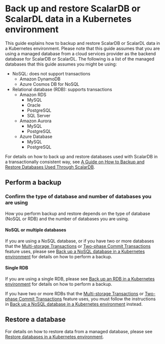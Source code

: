 # Back up and restore ScalarDB or ScalarDL data in a Kubernetes environment

This guide explains how to backup and restore ScalarDB or ScalarDL data in a Kubernetes environment. Please note that this guide assumes that you are using a managed database from a cloud services provider as the backend database for ScalarDB or ScalarDL. The following is a list of the managed databases that this guide assumes you might be using:

* NoSQL: does not support transactions
   * Amazon DynamoDB
   * Azure Cosmos DB for NoSQL
* Relational database (RDB): supports transactions
   * Amazon RDS
      * MySQL
      * Oracle
      * PostgreSQL
      * SQL Server
   * Amazon Aurora
      * MySQL
      * PostgreSQL
   * Azure Database
      * MySQL
      * PostgreSQL

For details on how to back up and restore databases used with ScalarDB in a transactionally consistent way, see [A Guide on How to Backup and Restore Databases Used Through ScalarDB](https://github.com/scalar-labs/scalardb/blob/master/docs/backup-restore.md).

## Perform a backup

### Confirm the type of database and number of databases you are using

How you perform backup and restore depends on the type of database (NoSQL or RDB) and the number of databases you are using.

#### NoSQL or multiple databases

If you are using a NoSQL database, or if you have two or more databases that the [Multi-storage Transactions](https://github.com/scalar-labs/scalardb/blob/master/docs/multi-storage-transactions.md) or [Two-phase Commit Transactions](https://github.com/scalar-labs/scalardb/blob/master/docs/two-phase-commit-transactions.md) feature uses, please see [Back up a NoSQL database in a Kubernetes environment](BackupNoSQL.md) for details on how to perform a backup.

#### Single RDB

If you are using a single RDB, please see [Back up an RDB in a Kubernetes environment](BackupRDB.md) for details on how to perform a backup.

If you have two or more RDBs that the [Multi-storage Transactions](https://github.com/scalar-labs/scalardb/blob/master/docs/multi-storage-transactions.md) or [Two-phase Commit Transactions](https://github.com/scalar-labs/scalardb/blob/master/docs/two-phase-commit-transactions.md) feature uses, you must follow the instructions in [Back up a NoSQL database in a Kubernetes environment](BackupNoSQL.md) instead.

## Restore a database

For details on how to restore data from a managed database, please see [Restore databases in a Kubernetes environment](RestoreDatabase.md).
